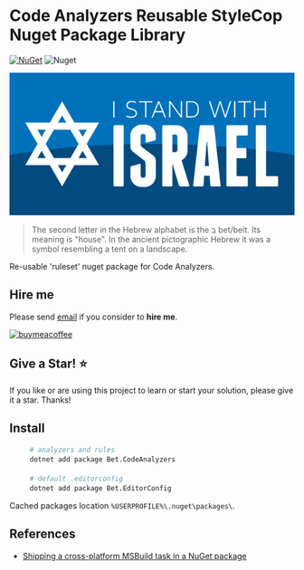 ﻿# Code Analyzers Reusable StyleCop Nuget Package Library

[![NuGet](https://img.shields.io/nuget/v/Bet.CodeAnalyzers.svg)](https://www.nuget.org/packages?q=Bet.CodeAnalyzers)
![Nuget](https://img.shields.io/nuget/dt/Bet.CodeAnalyzers)

![I Stand With Israel](./img/IStandWithIsrael.png)

> The second letter in the Hebrew alphabet is the ב bet/beit. Its meaning is "house". In the ancient pictographic Hebrew it was a symbol resembling a tent on a landscape.

Re-usable 'ruleset' nuget package for Code Analyzers.

## Hire me

Please send [email](mailto:info@kingdavidconsulting.com) if you consider to **hire me**.

[![buymeacoffee](https://www.buymeacoffee.com/assets/img/custom_images/orange_img.png)](https://www.buymeacoffee.com/vyve0og)

## Give a Star! :star:

If you like or are using this project to learn or start your solution, please give it a star. Thanks!

## Install

```bash
     # analyzers and rules
     dotnet add package Bet.CodeAnalyzers

     # default .editorconfig
     dotnet add package Bet.EditorConfig
```

Cached packages location `%USERPROFILE%\.nuget\packages\`.

## References

- [Shipping a cross-platform MSBuild task in a NuGet package](https://natemcmaster.com/blog/2017/07/05/msbuild-task-in-nuget/)